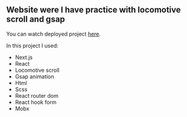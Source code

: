 ## Website were I have practice with locomotive scroll and gsap

You can watch deployed project [here](https://rootz-nextjs-4oj4nbb98-helljack26.vercel.app/).  
 
 In this project I used:
 - Next.js
 - React
 - Locomotive scroll
 - Gsap animation
 - Html
 - Scss
 - React router dom
 - React hook form
 - Mobx

